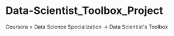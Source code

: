 Data-Scientist_Toolbox_Project
==============================

Coursera > Data Science Specialization -> Data Scientist's Toolbox
